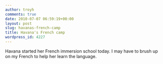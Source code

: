 ```yaml
---
author: troyh
comments: true
date: 2010-07-07 06:59:19+00:00
layout: post
slug: havanas-french-camp
title: Havana's French camp
wordpress_id: 4227
---
```


Havana started her French immersion school today. I may have to brush up on my French to help her learn the language.
